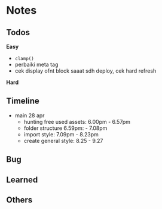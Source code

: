 # Notes

## Todos
**Easy**
- `clamp()`
- perbaiki meta tag
- cek display ofnt block saaat sdh deploy, cek hard refresh

**Hard**

## Timeline
- main 28 apr
  - hunting free used assets: 6.00pm - 6.57pm
  - folder structure 6.59pm: - 7.08pm
  - import style: 7.09pm - 8.23pm
  - create general style: 8.25 - 9.27

## Bug

## Learned

## Others
